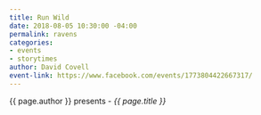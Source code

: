 ```yaml
---
title: Run Wild
date: 2018-08-05 10:30:00 -04:00
permalink: ravens
categories:
- events
- storytimes
author: David Covell
event-link: https://www.facebook.com/events/1773804422667317/
---
```


{{ page.author }} presents - *{{ page.title }}*

